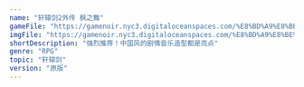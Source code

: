 ```yaml
---
name: "轩辕剑2外传 枫之舞"
gameFile: "https://gamenoir.nyc3.digitaloceanspaces.com/%E8%BD%A9%E8%BE%95%E5%89%912%E5%A4%96%E4%BC%A0/swda.zip"
imgFile: "https://gamenoir.nyc3.digitaloceanspaces.com/%E8%BD%A9%E8%BE%95%E5%89%912%E5%A4%96%E4%BC%A0/original.jpg"
shortDescription: "强烈推荐！中国风的剧情音乐造型都是亮点"
genre: "RPG"
topic: "轩辕剑"
version: "原版"
---
```

